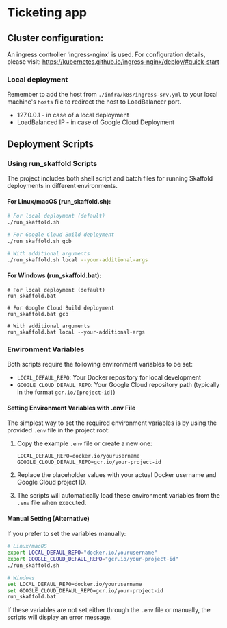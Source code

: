 # Ticketing app
## Cluster configuration:

An ingress controller 'ingress-nginx' is used. For configuration details, please visit:
https://kubernetes.github.io/ingress-nginx/deploy/#quick-start

### Local deployment
Remember to add the host from `./infra/k8s/ingress-srv.yml` to your local machine's `hosts` file to redirect the host to LoadBalancer port.
* 127.0.0.1 - in case of a local deployment
* LoadBalanced IP - in case of Google Cloud Deployment

## Deployment Scripts

### Using run_skaffold Scripts

The project includes both shell script and batch files for running Skaffold deployments in different environments.

#### For Linux/macOS (run_skaffold.sh):

```bash
# For local deployment (default)
./run_skaffold.sh

# For Google Cloud Build deployment
./run_skaffold.sh gcb

# With additional arguments
./run_skaffold.sh local --your-additional-args
```

#### For Windows (run_skaffold.bat):

```batch
# For local deployment (default)
run_skaffold.bat

# For Google Cloud Build deployment
run_skaffold.bat gcb

# With additional arguments
run_skaffold.bat local --your-additional-args
```

### Environment Variables

Both scripts require the following environment variables to be set:

- `LOCAL_DEFAUL_REPO`: Your Docker repository for local development
- `GOOGLE_CLOUD_DEFAUL_REPO`: Your Google Cloud repository path (typically in the format `gcr.io/[project-id]`)

#### Setting Environment Variables with .env File

The simplest way to set the required environment variables is by using the provided `.env` file in the project root:

1. Copy the example `.env` file or create a new one:
   ```
   LOCAL_DEFAUL_REPO=docker.io/yourusername
   GOOGLE_CLOUD_DEFAUL_REPO=gcr.io/your-project-id
   ```

2. Replace the placeholder values with your actual Docker username and Google Cloud project ID.

3. The scripts will automatically load these environment variables from the `.env` file when executed.

#### Manual Setting (Alternative)

If you prefer to set the variables manually:

```bash
# Linux/macOS
export LOCAL_DEFAUL_REPO="docker.io/yourusername"
export GOOGLE_CLOUD_DEFAUL_REPO="gcr.io/your-project-id"
./run_skaffold.sh

# Windows
set LOCAL_DEFAUL_REPO=docker.io/yourusername
set GOOGLE_CLOUD_DEFAUL_REPO=gcr.io/your-project-id
run_skaffold.bat
```

If these variables are not set either through the `.env` file or manually, the scripts will display an error message.
